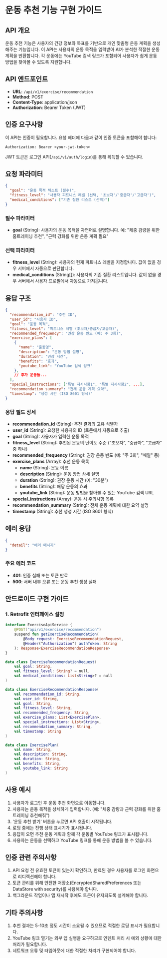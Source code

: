 # 운동 추천 기능 구현 가이드

## API 개요

운동 추천 기능은 사용자의 건강 정보와 목표를 기반으로 개인 맞춤형 운동 계획을 생성해주는 기능입니다. 이 API는 사용자의 운동 목적을 입력받아 AI가 분석한 적절한 운동 계획을 반환합니다. 각 운동에는 YouTube 검색 링크가 포함되어 사용자가 쉽게 운동 방법을 찾아볼 수 있도록 지원합니다.

## API 엔드포인트

- **URL**: `/api/v1/exercise/recommendation`
- **Method**: POST
- **Content-Type**: application/json
- **Authorization**: Bearer Token (JWT)

## 인증 요구사항

이 API는 인증이 필요합니다. 요청 헤더에 다음과 같이 인증 토큰을 포함해야 합니다:

```
Authorization: Bearer <your-jwt-token>
```

JWT 토큰은 로그인 API(`/api/v1/auth/login`)를 통해 획득할 수 있습니다.

## 요청 파라미터

```json
{
  "goal": "운동 목적 텍스트 (필수)",
  "fitness_level": "사용자 피트니스 레벨 (선택, '초보자'/'중급자'/'고급자')",
  "medical_conditions": ["기존 질환 리스트 (선택)"]
}
```

### 필수 파라미터

- **goal** (String): 사용자의 운동 목적을 자연어로 설명합니다. 예: "체중 감량을 위한 홈트레이닝 추천", "근력 강화를 위한 운동 계획 필요"

### 선택 파라미터

- **fitness_level** (String): 사용자의 현재 피트니스 레벨을 지정합니다. 값이 없을 경우 서버에서 자동으로 판단합니다.
- **medical_conditions** (String[]): 사용자의 기존 질환 리스트입니다. 값이 없을 경우 서버에서 사용자 프로필에서 자동으로 가져옵니다.

## 응답 구조

```json
{
  "recommendation_id": "추천 ID",
  "user_id": "사용자 ID",
  "goal": "운동 목적",
  "fitness_level": "피트니스 레벨 (초보자/중급자/고급자)",
  "recommended_frequency": "권장 운동 빈도 (예: 주 3회)",
  "exercise_plans": [
    {
      "name": "운동명",
      "description": "운동 방법 설명",
      "duration": "권장 시간",
      "benefits": "효과",
      "youtube_link": "YouTube 검색 링크"
    },
    // 추가 운동들...
  ],
  "special_instructions": ["특별 지시사항1", "특별 지시사항2", ...],
  "recommendation_summary": "전체 운동 계획 요약",
  "timestamp": "생성 시간 (ISO 8601 형식)"
}
```

### 응답 필드 상세

- **recommendation_id** (String): 추천 결과의 고유 식별자
- **user_id** (String): 요청한 사용자의 ID (토큰에서 자동으로 추출)
- **goal** (String): 사용자가 입력한 운동 목적
- **fitness_level** (String): 추천된 운동의 난이도 수준 ("초보자", "중급자", "고급자" 중 하나)
- **recommended_frequency** (String): 권장 운동 빈도 (예: "주 3회", "매일" 등)
- **exercise_plans** (Array): 추천 운동 목록
  - **name** (String): 운동 이름
  - **description** (String): 운동 방법 상세 설명
  - **duration** (String): 권장 운동 시간 (예: "30분")
  - **benefits** (String): 해당 운동의 효과
  - **youtube_link** (String): 운동 방법을 찾아볼 수 있는 YouTube 검색 URL
- **special_instructions** (Array): 운동 시 주의사항 목록
- **recommendation_summary** (String): 전체 운동 계획에 대한 요약 설명
- **timestamp** (String): 추천 생성 시간 (ISO 8601 형식)

## 에러 응답

```json
{
  "detail": "에러 메시지"
}
```

### 주요 에러 코드

- **401**: 인증 실패 또는 토큰 만료
- **500**: 서버 내부 오류 또는 운동 추천 생성 실패

## 안드로이드 구현 가이드

### 1. Retrofit 인터페이스 설정

```kotlin
interface ExerciseApiService {
    @POST("api/v1/exercise/recommendation")
    suspend fun getExerciseRecommendation(
        @Body request: ExerciseRecommendationRequest,
        @Header("Authorization") authToken: String
    ): Response<ExerciseRecommendationResponse>
}

data class ExerciseRecommendationRequest(
    val goal: String,
    val fitness_level: String? = null,
    val medical_conditions: List<String>? = null
)

data class ExerciseRecommendationResponse(
    val recommendation_id: String,
    val user_id: String,
    val goal: String,
    val fitness_level: String,
    val recommended_frequency: String,
    val exercise_plans: List<ExercisePlan>,
    val special_instructions: List<String>,
    val recommendation_summary: String,
    val timestamp: String
)

data class ExercisePlan(
    val name: String,
    val description: String,
    val duration: String,
    val benefits: String,
    val youtube_link: String
)

```

## 사용 예시

1. 사용자가 로그인 후 운동 추천 화면으로 이동합니다.
2. 사용자는 운동 목적을 상세하게 입력합니다. (예: "체중 감량과 근력 강화를 위한 홈트레이닝 추천해줘")
3. '운동 추천 받기' 버튼을 누르면 API 호출이 시작됩니다.
4. 로딩 중에는 진행 상태 표시기가 표시됩니다.
5. 응답이 오면 추천 운동 계획과 함께 각 운동별 YouTube 링크가 표시됩니다.
6. 사용자는 운동을 선택하고 YouTube 링크를 통해 운동 방법을 볼 수 있습니다.

## 인증 관련 주의사항

1. API 요청 전 유효한 토큰이 있는지 확인하고, 만료된 경우 사용자를 로그인 화면으로 리디렉션해야 합니다.
2. 토큰 관리를 위해 안전한 저장소(EncryptedSharedPreferences 또는 DataStore with security)를 사용해야 합니다.
3. 백그라운드 작업이나 앱 재시작 후에도 토큰이 유지되도록 설계해야 합니다.

## 기타 주의사항

1. 추천 결과는 5-10초 정도 시간이 소요될 수 있으므로 적절한 로딩 표시가 필요합니다.
2. YouTube 링크 열기는 외부 앱 실행을 요구하므로 인텐트 처리 시 예외 상황에 대한 처리가 필요합니다.
3. 네트워크 오류 및 타임아웃에 대한 적절한 처리가 구현되어야 합니다. 